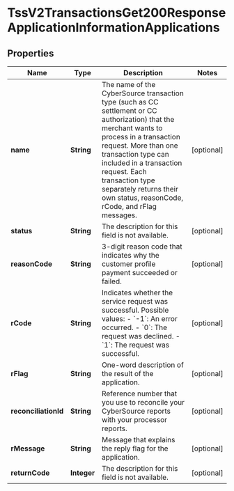 
# TssV2TransactionsGet200ResponseApplicationInformationApplications

## Properties
Name | Type | Description | Notes
------------ | ------------- | ------------- | -------------
**name** | **String** | The name of the CyberSource transaction type (such as CC settlement or CC authorization) that the merchant wants to process in a transaction request. More than one transaction type can included in a transaction request. Each transaction type separately returns their own status, reasonCode, rCode, and rFlag messages.  |  [optional]
**status** | **String** | The description for this field is not available. |  [optional]
**reasonCode** | **String** | 3-digit reason code that indicates why the customer profile payment succeeded or failed. |  [optional]
**rCode** | **String** | Indicates whether the service request was successful. Possible values:  - &#x60;-1&#x60;: An error occurred. - &#x60;0&#x60;: The request was declined. - &#x60;1&#x60;: The request was successful.  |  [optional]
**rFlag** | **String** | One-word description of the result of the application.  |  [optional]
**reconciliationId** | **String** | Reference number that you use to reconcile your CyberSource reports with your processor reports.  |  [optional]
**rMessage** | **String** | Message that explains the reply flag for the application.  |  [optional]
**returnCode** | **Integer** | The description for this field is not available. |  [optional]



